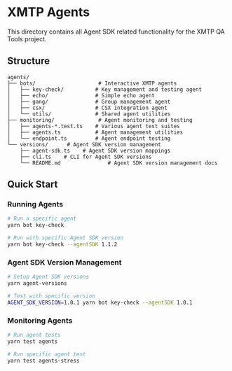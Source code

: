 # XMTP Agents

This directory contains all Agent SDK related functionality for the XMTP QA Tools project.

## Structure

```
agents/
├── bots/                    # Interactive XMTP agents
│   ├── key-check/          # Key management and testing agent
│   ├── echo/               # Simple echo agent
│   ├── gang/               # Group management agent
│   ├── csx/                # CSX integration agent
│   └── utils/              # Shared agent utilities
├── monitoring/              # Agent monitoring and testing
│   ├── agents-*.test.ts    # Various agent test suites
│   ├── agents.ts           # Agent management utilities
│   └── endpoint.ts         # Agent endpoint testing
└── versions/      # Agent SDK version management
    ├── agent-sdk.ts    # Agent SDK version mappings
    ├── cli.ts    # CLI for Agent SDK versions
    └── README.md               # Agent SDK version management docs
```

## Quick Start

### Running Agents

```bash
# Run a specific agent
yarn bot key-check

# Run with specific Agent SDK version
yarn bot key-check --agentSDK 1.1.2
```

### Agent SDK Version Management

```bash
# Setup Agent SDK versions
yarn agent-versions

# Test with specific version
AGENT_SDK_VERSION=1.0.1 yarn bot key-check --agentSDK 1.0.1
```

### Monitoring Agents

```bash
# Run agent tests
yarn test agents

# Run specific agent test
yarn test agents-stress
```
